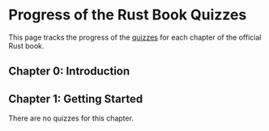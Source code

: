 # Progress of the Rust Book Quizzes

This page tracks the progress of the [quizzes](/rust-book-quizzes/introduction) for each chapter of the official Rust book.

## Chapter 0: Introduction

<QuizProgress
  :ids="['quiz-sample1','quiz-sample2','quiz-sample3']"
  :titles="['Sample Question 1: True or False','Sample Question 2: Multiple Choice','Sample Question 3: Multiple Choice with Multiple Answers']"
  :relativePaths="['introduction']"
  />

## Chapter 1: Getting Started

There are no quizzes for this chapter.
